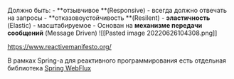 Должно быть:
	- **отзывчивое **(Responsive) - всегда должно отвечать на запросы
	- **отказовоустойчивость **(Resilent) 
	- **эластичность** (Elastic) - масштабируемое
	- Основан на **механизме передачи сообщений** (Message Driven)
	![[Pasted image 20220626104308.png]]

https://www.reactivemanifesto.org/

В рамках Spring-a для реактивного программирования есть отдельная библиотека 
 [Spring WebFlux](Spring%20WebFlux.md) 